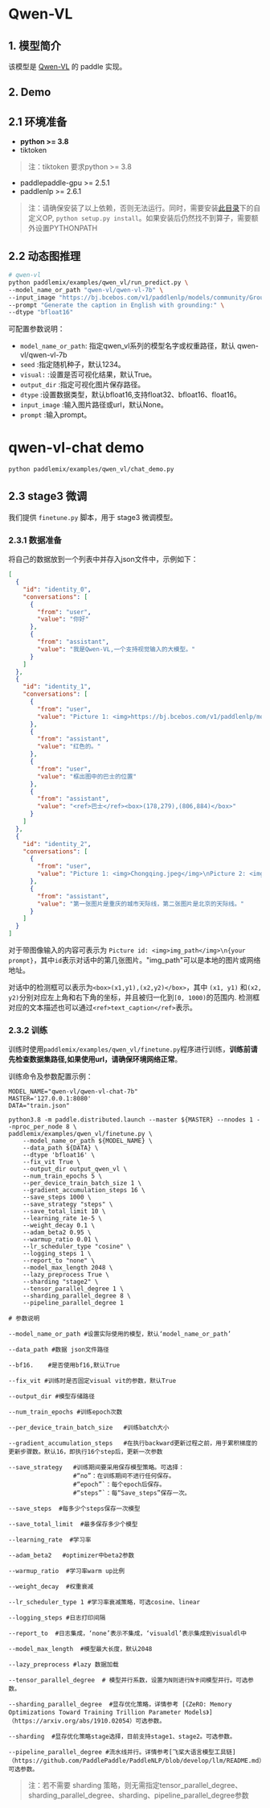 # Qwen-VL

## 1. 模型简介

该模型是 [Qwen-VL](https://arxiv.org/pdf/2308.12966.pdf) 的 paddle 实现。


## 2. Demo

## 2.1 环境准备
- **python >= 3.8**
- tiktoken
> 注：tiktoken 要求python >= 3.8
- paddlepaddle-gpu >= 2.5.1
- paddlenlp >= 2.6.1

> 注：请确保安装了以上依赖，否则无法运行。同时，需要安装[此目录](https://github.com/PaddlePaddle/PaddleNLP/tree/develop/model_zoo/gpt-3/external_ops)下的自定义OP, `python setup.py install`。如果安装后仍然找不到算子，需要额外设置PYTHONPATH

## 2.2 动态图推理
```bash
# qwen-vl
python paddlemix/examples/qwen_vl/run_predict.py \
--model_name_or_path "qwen-vl/qwen-vl-7b" \
--input_image "https://bj.bcebos.com/v1/paddlenlp/models/community/GroundingDino/000000004505.jpg" \
--prompt "Generate the caption in English with grounding:" \
--dtype "bfloat16"
```
可配置参数说明：
  * `model_name_or_path`: 指定qwen_vl系列的模型名字或权重路径，默认 qwen-vl/qwen-vl-7b
  * `seed` :指定随机种子，默认1234。
  * `visual:` :设置是否可视化结果，默认True。
  * `output_dir` :指定可视化图片保存路径。
  * `dtype` :设置数据类型，默认bfloat16,支持float32、bfloat16、float16。
  * `input_image` :输入图片路径或url，默认None。
  * `prompt` :输入prompt。


# qwen-vl-chat demo
```bash
python paddlemix/examples/qwen_vl/chat_demo.py
```

## 2.3 stage3 微调
我们提供 `finetune.py` 脚本，用于 stage3 微调模型。
### 2.3.1 数据准备
将自己的数据放到一个列表中并存入json文件中，示例如下：
```json
[
  {
    "id": "identity_0",
    "conversations": [
      {
        "from": "user",
        "value": "你好"
      },
      {
        "from": "assistant",
        "value": "我是Qwen-VL,一个支持视觉输入的大模型。"
      }
    ]
  },
  {
    "id": "identity_1",
    "conversations": [
      {
        "from": "user",
        "value": "Picture 1: <img>https://bj.bcebos.com/v1/paddlenlp/models/community/GroundingDino/000000004505.jpg\n图中的巴士是什么颜色的？"
      },
      {
        "from": "assistant",
        "value": "红色的。"
      },
      {
        "from": "user",
        "value": "框出图中的巴士的位置"
      },
      {
        "from": "assistant",
        "value": "<ref>巴士</ref><box>(178,279),(806,884)</box>"
      }
    ]
  },
  {
    "id": "identity_2",
    "conversations": [
      {
        "from": "user",
        "value": "Picture 1: <img>Chongqing.jpeg</img>\nPicture 2: <img>Beijing.jpeg</img>\n图中都是哪"
      },
      {
        "from": "assistant",
        "value": "第一张图片是重庆的城市天际线，第二张图片是北京的天际线。"
      }
    ]
  }
]
```

对于带图像输入的内容可表示为 `Picture id: <img>img_path</img>\n{your prompt}`，其中`id`表示对话中的第几张图片。"img_path"可以是本地的图片或网络地址。

对话中的检测框可以表示为`<box>(x1,y1),(x2,y2)</box>`，其中 `(x1, y1)` 和`(x2, y2)`分别对应左上角和右下角的坐标，并且被归一化到`[0, 1000)`的范围内. 检测框对应的文本描述也可以通过`<ref>text_caption</ref>`表示。

### 2.3.2 训练
训练时使用`paddlemix/examples/qwen_vl/finetune.py`程序进行训练，**训练前请先检查数据集路径,如果使用url，请确保环境网络正常**。

训练命令及参数配置示例：
```
MODEL_NAME="qwen-vl/qwen-vl-chat-7b"
MASTER='127.0.0.1:8080'
DATA="train.json"

python3.8 -m paddle.distributed.launch --master ${MASTER} --nnodes 1 --nproc_per_node 8 \
paddlemix/examples/qwen_vl/finetune.py \
    --model_name_or_path ${MODEL_NAME} \
    --data_path ${DATA} \
    --dtype 'bfloat16' \
    --fix_vit True \
    --output_dir output_qwen_vl \
    --num_train_epochs 5 \
    --per_device_train_batch_size 1 \
    --gradient_accumulation_steps 16 \
    --save_steps 1000 \
    --save_strategy "steps" \
    --save_total_limit 10 \
    --learning_rate 1e-5 \
    --weight_decay 0.1 \
    --adam_beta2 0.95 \
    --warmup_ratio 0.01 \
    --lr_scheduler_type "cosine" \
    --logging_steps 1 \
    --report_to "none" \
    --model_max_length 2048 \
    --lazy_preprocess True \
    --sharding "stage2" \
    --tensor_parallel_degree 1 \
    --sharding_parallel_degree 8 \
    --pipeline_parallel_degree 1
```


```
# 参数说明

--model_name_or_path #设置实际使用的模型，默认‘model_name_or_path’

--data_path #数据 json文件路径

--bf16.    #是否使用bf16,默认True

--fix_vit #训练时是否固定visual vit的参数，默认True

--output_dir #模型存储路径

--num_train_epochs #训练epoch次数

--per_device_train_batch_size   #训练batch大小

--gradient_accumulation_steps   #在执行backward更新过程之前，用于累积梯度的更新步骤数。默认16，即执行16个step后，更新一次参数

--save_strategy   #训练期间要采用保存模型策略。可选择：
                  #“no”：在训练期间不进行任何保存。
                  #“epoch”`：每个epoch后保存。
                  #“steps”`：每“Save_steps”保存一次。

--save_steps  #每多少个steps保存一次模型

--save_total_limit  #最多保存多少个模型

--learning_rate  #学习率

--adam_beta2   #optimizer中beta2参数

--warmup_ratio  #学习率warm up比例

--weight_decay  #权重衰减

--lr_scheduler_type 1 #学习率衰减策略，可选cosine、linear

--logging_steps #日志打印间隔

--report_to  #日志集成，‘none’表示不集成，‘visualdl’表示集成到visualdl中

--model_max_length  #模型最大长度，默认2048

--lazy_preprocess #lazy 数据加载

--tensor_parallel_degree  # 模型并行系数，设置为N则进行N卡间模型并行。可选参数。

--sharding_parallel_degree  #显存优化策略，详情参考 [《ZeRO: Memory Optimizations Toward Training Trillion Parameter Models》]（https://arxiv.org/abs/1910.02054）可选参数。

--sharding  #显存优化策略stage选择，目前支持stage1、stage2。可选参数。

--pipeline_parallel_degree #流水线并行。详情参考[飞桨大语言模型工具链]（https://github.com/PaddlePaddle/PaddleNLP/blob/develop/llm/README.md）可选参数。

```

> 注：若不需要 sharding 策略，则无需指定tensor_parallel_degree、sharding_parallel_degree、sharding、pipeline_parallel_degree参数
